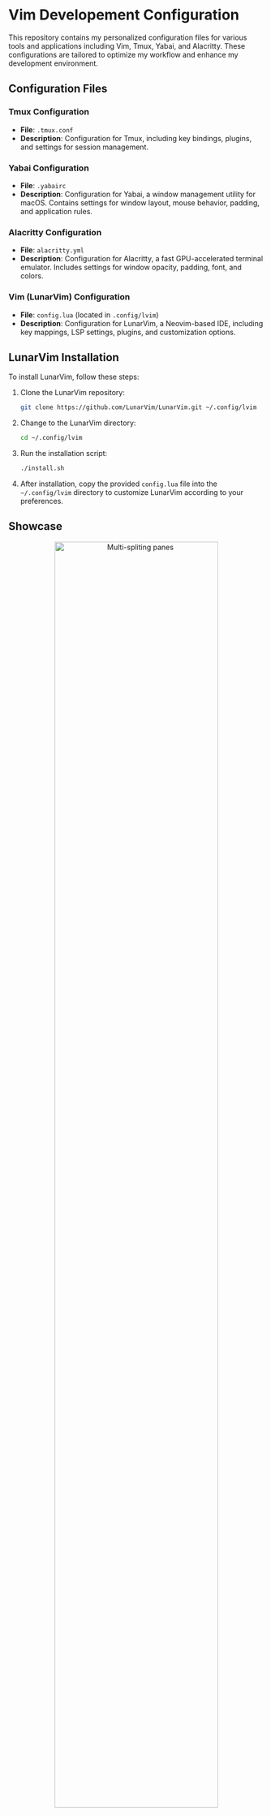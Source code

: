 # Vim Developement Configuration

This repository contains my personalized configuration files for various tools and applications including Vim, Tmux, Yabai, and Alacritty. These configurations are tailored to optimize my workflow and enhance my development environment.

## Configuration Files

### Tmux Configuration

- **File**: `.tmux.conf`
- **Description**: Configuration for Tmux, including key bindings, plugins, and settings for session management.

### Yabai Configuration

- **File**: `.yabairc`
- **Description**: Configuration for Yabai, a window management utility for macOS. Contains settings for window layout, mouse behavior, padding, and application rules.

### Alacritty Configuration

- **File**: `alacritty.yml`
- **Description**: Configuration for Alacritty, a fast GPU-accelerated terminal emulator. Includes settings for window opacity, padding, font, and colors.

### Vim (LunarVim) Configuration

- **File**: `config.lua` (located in `.config/lvim`)
- **Description**: Configuration for LunarVim, a Neovim-based IDE, including key mappings, LSP settings, plugins, and customization options.

## LunarVim Installation

To install LunarVim, follow these steps:

1. Clone the LunarVim repository:
   ```bash
   git clone https://github.com/LunarVim/LunarVim.git ~/.config/lvim
   ```

2. Change to the LunarVim directory:
   ```bash
   cd ~/.config/lvim
   ```

3. Run the installation script:
   ```bash
   ./install.sh
   ```

4. After installation, copy the provided `config.lua` file into the `~/.config/lvim` directory to customize LunarVim according to your preferences.

## Showcase

<div align="center">
<img src="showcase1.png" alt="Multi-spliting panes" width="80%"/><br/>
<sup>Multi-spliting panes</sup>
</div>
\

<div align="center">
<img src="showcase2.png" alt="Telescope" width="80%"/><br/>
<sup>Telescope</sup>
</div>

## How to Use

1. **Tmux**: Copy the contents of `.tmux.conf` to your `~/.tmux.conf` file.
2. **Yabai**: Use the configurations from `.yabairc` by placing them in your Yabai configuration file.
3. **Alacritty**: Update your `alacritty.yml` file with the settings provided in the repository.
4. **Vim (LunarVim)**: Adjust `config.lua` based on your preferences and copy it to your LunarVim configuration directory.

## Usage Notes

- Make sure to backup your existing configuration files before replacing them with these settings.
- Refer to individual files for more specific information about each tool's configuration.

## Contributions

Feel free to suggest improvements or changes by creating a pull request. I'm open to enhancements that could further streamline or improve my development setup.

## Acknowledgments

Special thanks to the developers and contributors of the tools and plugins used in these configurations.

---

This updated README includes a new "Showcase" section where images of your Tmux setup, Yabai in action, Alacritty configuration, and LunarVim IDE are displayed to provide a visual representation of your configurations. Adjust the image paths (`images/tmux_setup.png`, `images/yabai_action.png`, etc.) to match the actual paths of your images.

